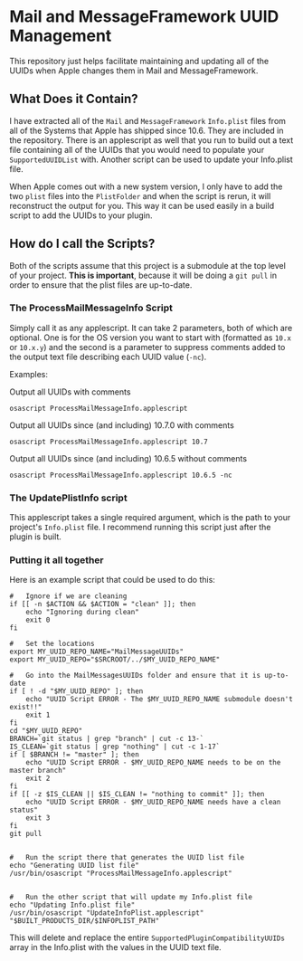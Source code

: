 # Mail and MessageFramework UUID Management

This repository just helps facilitate maintaining and updating all of the UUIDs when Apple changes them in Mail and MessageFramework.

##	What Does it Contain?

I have extracted all of the `Mail` and `MessageFramework` `Info.plist` files from all of the Systems that Apple has shipped since 10.6. They are included in the repository. There is an applescript as well that you run to build out a text file containing all of the UUIDs that you would need to populate your `SupportedUUIDList` with. Another script can be used to update your Info.plist file.

When Apple comes out with a new system version, I only have to add the two `plist` files into the `PlistFolder` and when the script is rerun, it will reconstruct the output for you. This way it can be used easily in a build script to add the UUIDs to your plugin.

##	How do I call the Scripts?

Both of the scripts assume that this project is a submodule at the top level of your project. **This is important**, because it will be doing a `git pull` in order to ensure that the plist files are up-to-date.

### The ProcessMailMessageInfo Script

Simply call it as any applescript. It can take 2 parameters, both of which are optional. One is for the OS version you want to start with (formatted as `10.x` or `10.x.y`) and the second is a parameter to suppress comments added to the output text file describing each UUID value (`-nc`).

Examples:

Output all UUIDs with comments

	osascript ProcessMailMessageInfo.applescript

Output all UUIDs since (and including) 10.7.0 with comments
	
	osascript ProcessMailMessageInfo.applescript 10.7
	
Output all UUIDs since (and including) 10.6.5 without comments

	osascript ProcessMailMessageInfo.applescript 10.6.5 -nc
	

### The UpdatePlistInfo script

This applescript takes a single required argument, which is the path to your project's `Info.plist` file. I recommend running this script just after the plugin is built.

### Putting it all together

Here is an example script that could be used to do this:

	#	Ignore if we are cleaning
	if [[ -n $ACTION && $ACTION = "clean" ]]; then
		echo "Ignoring during clean"
		exit 0
	fi
	
	#	Set the locations
	export MY_UUID_REPO_NAME="MailMessageUUIDs"
	export MY_UUID_REPO="$SRCROOT/../$MY_UUID_REPO_NAME"
	
	#	Go into the MailMessagesUUIDs folder and ensure that it is up-to-date
	if [ ! -d "$MY_UUID_REPO" ]; then
		echo "UUID Script ERROR - The $MY_UUID_REPO_NAME submodule doesn't exist!!"
		exit 1
	fi
	cd "$MY_UUID_REPO"
	BRANCH=`git status | grep "branch" | cut -c 13-`
	IS_CLEAN=`git status | grep "nothing" | cut -c 1-17`
	if [ $BRANCH != "master" ]; then
		echo "UUID Script ERROR - $MY_UUID_REPO_NAME needs to be on the master branch"
		exit 2
	fi
	if [[ -z $IS_CLEAN || $IS_CLEAN != "nothing to commit" ]]; then
		echo "UUID Script ERROR - $MY_UUID_REPO_NAME needs have a clean status"
		exit 3
	fi
	git pull
	
	
	#	Run the script there that generates the UUID list file
	echo "Generating UUID list file"
	/usr/bin/osascript "ProcessMailMessageInfo.applescript"
	
	
	#	Run the other script that will update my Info.plist file
	echo "Updating Info.plist file"
	/usr/bin/osascript "UpdateInfoPlist.applescript" "$BUILT_PRODUCTS_DIR/$INFOPLIST_PATH"

This will delete and replace the entire `SupportedPluginCompatibilityUUIDs` array in the Info.plist with the values in the UUID text file.


